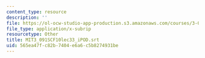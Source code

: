 ```yaml
---
content_type: resource
description: ''
file: https://ol-ocw-studio-app-production.s3.amazonaws.com/courses/3-091sc-introduction-to-solid-state-chemistry-fall-2010/565ea47fc82b7404e6a6c5b8274931be_MIT3_091SCF10lec33_iPOD.srt
file_type: application/x-subrip
resourcetype: Other
title: MIT3_091SCF10lec33_iPOD.srt
uid: 565ea47f-c82b-7404-e6a6-c5b8274931be
---
```

